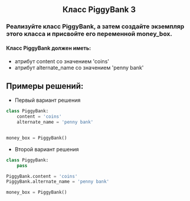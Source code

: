 <h2 style="text-align:center">Класс PiggyBank 3</h2>

### Реализуйте класс PiggyBank, а затем создайте экземпляр этого класса и присвойте его переменной money_box.

#### Класс PiggyBank должен иметь:
* атрибут content со значением 'coins'
* атрибут alternate_name со значением 'penny bank'

## Примеры решений:
* Первый вариант решения
```python
class PiggyBank:
    content = 'coins'
    alternate_name = 'penny bank'


money_box = PiggyBank()
```
* Второй вариант решения
```python
class PiggyBank:
    pass

PiggyBank.content = 'coins'
PiggyBank.alternate_name = 'penny bank'

money_box = PiggyBank()
```


